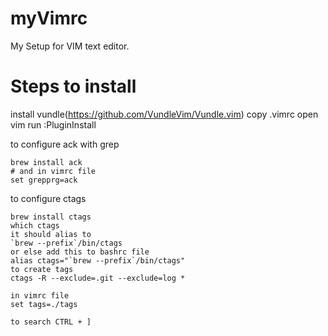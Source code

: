 # myVimrc

My Setup for VIM text editor.

# Steps to install 

install vundle(https://github.com/VundleVim/Vundle.vim) 
copy .vimrc
open vim run :PluginInstall 

to configure ack with grep 
```
brew install ack 
# and in vimrc file 
set grepprg=ack 
```
to configure ctags 
```
brew install ctags
which ctags
it should alias to 
`brew --prefix`/bin/ctags
or else add this to bashrc file
alias ctags="`brew --prefix`/bin/ctags"
to create tags 
ctags -R --exclude=.git --exclude=log *

in vimrc file
set tags=./tags

to search CTRL + ]
``` 



